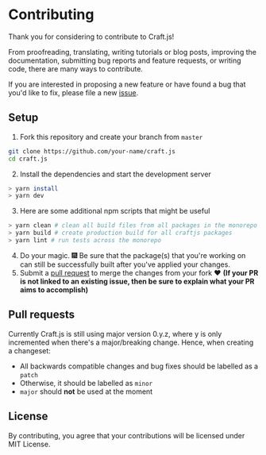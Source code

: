 # Contributing

Thank you for considering to contribute to Craft.js!

From proofreading, translating, writing tutorials or blog posts, improving the documentation, submitting bug reports and feature requests, or writing code, there are many ways to contribute.

If you are interested in proposing a new feature or have found a bug that you'd like to fix, please file a new [issue](https://github.com/prevwong/craft.js/issues).

## Setup

1. Fork this repository and create your branch from `master`

```bash
git clone https://github.com/your-name/craft.js
cd craft.js
```

2. Install the dependencies and start the development server

```bash
> yarn install
> yarn dev
```

3. Here are some additional npm scripts that might be useful

```bash
> yarn clean # clean all build files from all packages in the monorepo
> yarn build # create production build for all craftjs packages
> yarn lint # run tests across the monorepo 
```

4. Do your magic. :fireworks: Be sure that the package(s) that you're working on can still be successfully built after you've applied your changes.
5. Submit a [pull request](https://github.com/prevwong/craft.js/compare) to merge the changes from your fork :heart: **(If your PR is not linked to an existing issue, then be sure to explain what your PR aims to accomplish)**

## Pull requests

Currently Craft.js is still using major version 0.y.z, where y is only incremented when there's a major/breaking change. Hence, when creating a changeset:

- All backwards compatible changes and bug fixes should be labelled as a `patch` 
- Otherwise, it should be labelled as `minor`
- `major` should **not** be used at the moment

## License

By contributing, you agree that your contributions will be licensed under MIT License. 